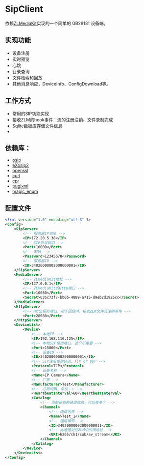 ﻿# SipClient

依赖[ZLMediaKit](https://github.com/ZLMediaKit/ZLMediaKit)实现的一个简单的 GB28181 设备端。

## 实现功能

- 设备注册
- 实时预览
- 心跳
- 目录查询
- 文件检索和回放
- 其他消息响应，DeviceInfo、ConfigDownload等。


## 工作方式
- 常用的SIP功能实现
- 接收ZLM的hook事件：流的注册注销、文件录制完成
- Sqlite数据库存储文件信息
- 


## 依赖库：

- [osip](https://www.gnu.org/software/osip/osip.html)
- [eXosip2](http://savannah.nongnu.org/projects/exosip)
- [openssl](https://github.com/openssl/openssl)
- [curl](https://github.com/curl/curl)
- [cpr](https://github.com/libcpr/cpr)
- [pugixml](https://github.com/zeux/pugixml)
- [magic_enum](https://github.com/Neargye/magic_enum)

## 配置文件

```xml
<?xml version="1.0" encoding="utf-8" ?>
<Config>
	<SipServer>
        <!-- 服务器IP地址 -->
		<IP>172.20.5.38</IP>
        <!-- SIP协议端口 -->
		<Port>10000</Port>
        <!-- 密码 -->
		<Password>12345678</Password>
        <!-- 服务器ID -->
		<ID>34020000002000000001</ID>
	</SipServer>
	<MediaServer>
        <!-- ZLMediaKit地址 -->
		<IP>127.0.0.1</IP>
        <!-- ZLMediaKit的Http端口 -->
		<Port>10080</Port>
		<Secret>035c73f7-bb6b-4889-a715-d9eb2d1925cc</Secret>
	</MediaServer>
    <HttpServer>
		<!-- Http服务端口，用于回放时，接收ZLM文件流注销事件 -->
		<Port>28080</Port>
	</HttpServer>
	<DeviceList>
		<Device>
            <!-- 本地IP -->
			<IP>192.168.116.125</IP>
            <!-- 本地SIP使用端口，这个不重要 -->
			<Port>15060</Port>
            <!-- 设备ID -->
			<ID>34020000002000000001</ID>
            <!-- SIP注册使用协议，TCP or UDP -->
			<Protocol>TCP</Protocol>
            <!-- 设备名称 -->
			<Name>IP Camera</Name>
            <!-- 厂家 -->
			<Manufacturer>Test</Manufacturer>
            <!-- 心跳间隔，单位：s -->
			<HeartbeatInterval>60</HeartbeatInterval>
			<Catalog>
                <!-- 当前设备的通道信息，可以有多个 -->
				<Channel>
                    <!-- 通道名称 -->
					<Name>Test_1</Name>
                    <!-- 通道编码 -->
					<ID>34020000002000000011</ID>
                    <!-- 此通道对应ZLM中的流地址 -->
					<URI>h265/ch1/sub/av_stream</URI>
				</Channel>
			</Catalog>
		</Device>
	</DeviceList>
</Config>
```
